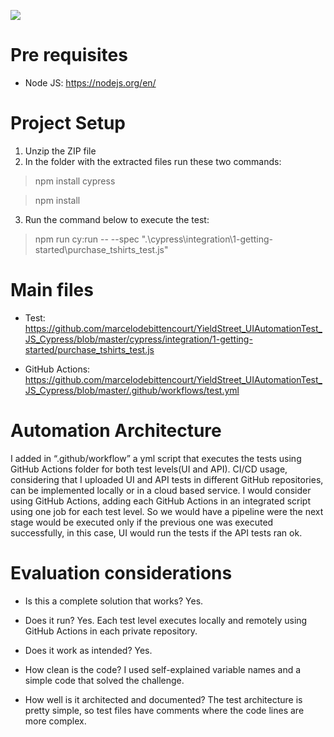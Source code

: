 ![](https://github.com/marcelodebittencourt/YieldStreet_UIAutomationTest_JS_Cypress/workflows/tests/badge.svg)

# Pre requisites
* Node JS: https://nodejs.org/en/

# Project Setup
1. Unzip the ZIP file
2. In the folder with the extracted files run these two commands:
>npm install cypress

>npm install
3.  Run the command below to execute the test:

> npm run cy:run -- --spec ".\cypress\integration\1-getting-started\purchase_tshirts_test.js"

# Main files

* Test: https://github.com/marcelodebittencourt/YieldStreet_UIAutomationTest_JS_Cypress/blob/master/cypress/integration/1-getting-started/purchase_tshirts_test.js

* GitHub Actions: https://github.com/marcelodebittencourt/YieldStreet_UIAutomationTest_JS_Cypress/blob/master/.github/workflows/test.yml

# Automation Architecture

I added in “.github/workflow” a yml script that executes the tests using GitHub Actions folder for both test levels(UI and API). CI/CD usage, considering that I uploaded UI and API tests in different GitHub repositories, can be implemented locally or in a cloud based service. I would consider using GitHub Actions, adding each GitHub Actions in an integrated script using one job for each test level. So we would have a pipeline were the next stage would be executed only if the previous one was executed successfully, in  this  case, UI would run the tests if the API tests ran ok. 

# Evaluation considerations

* Is this a  complete  solution  that  works? Yes.

* Does it run? Yes. Each test level executes locally and remotely using GitHub Actions in each private repository.

* Does it work as intended? Yes.

* How clean is the code? I used self-explained variable names and a simple code that solved the challenge.

* How well is it architected and documented? The test architecture is pretty simple, so test files have comments where the code lines are more complex.
